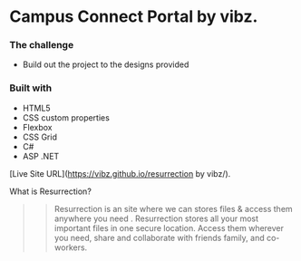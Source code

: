 # Campus Connect Portal by vibz.

### The challenge

- Build out the project to the designs provided

### Built with

- HTML5
- CSS custom properties
- Flexbox
- CSS Grid
- C#
- ASP .NET

[Live Site URL](https://vibz.github.io/resurrection by vibz/).

What is Resurrection?
>>Resurrection is an site where we can stores files & access them anywhere you need .
>>Resurrection stores all your most important files in one secure location. 
>>Access them wherever you need, share and collaborate with friends family, and co-workers.

